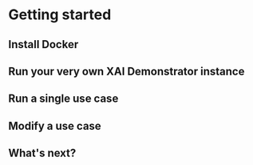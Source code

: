 # Getting started


## Install Docker


## Run your very own XAI Demonstrator instance


## Run a single use case


## Modify a use case


## What's next?
